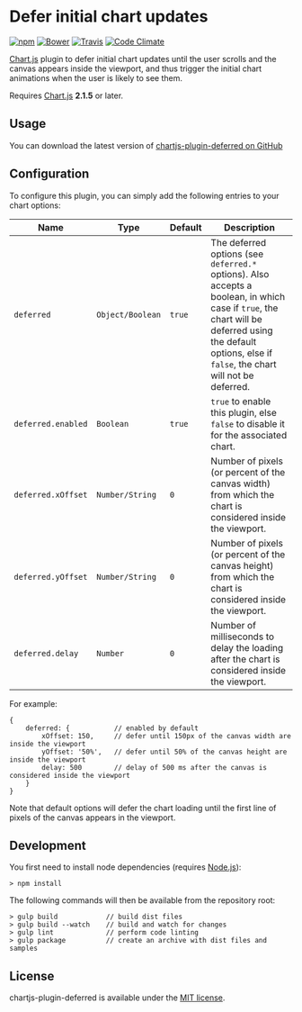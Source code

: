 # Defer initial chart updates

[![npm](https://img.shields.io/npm/v/chartjs-plugin-deferred.svg?style=flat-square)](https://npmjs.com/package/chartjs-plugin-deferred) [![Bower](https://img.shields.io/bower/v/chartjs-plugin-deferred.svg?style=flat-square)](https://libraries.io/bower/chartjs-plugin-deferred) [![Travis](https://img.shields.io/travis/chartjs/chartjs-plugin-deferred.svg?style=flat-square)](https://travis-ci.org/chartjs/chartjs-plugin-deferred) [![Code Climate](https://img.shields.io/codeclimate/github/chartjs/chartjs-plugin-deferred.svg?style=flat-square)](https://codeclimate.com/github/chartjs/chartjs-plugin-deferred)

[Chart.js](http://www.chartjs.org/) plugin to defer initial chart updates until the user scrolls and the canvas appears inside the viewport, and thus trigger the initial chart animations when the user is likely to see them.

Requires [Chart.js](/chartjs/Chart.js/releases) **2.1.5** or later.

## Usage

You can download the latest version of [chartjs-plugin-deferred on GitHub](https://github.com/chartjs/chartjs-plugin-deferred/releases/latest)

## Configuration

To configure this plugin, you can simply add the following entries to your chart options:

| Name | Type | Default | Description |
| ---- | ---- | ------- | ----------- |
| `deferred` | `Object/Boolean` | `true` | The deferred options (see `deferred.*` options). Also accepts a boolean, in which case if `true`, the chart will be deferred using the default options, else if `false`, the chart will not be deferred.
| `deferred.enabled` | `Boolean` | `true` | `true` to enable this plugin, else `false` to disable it for the associated chart.
| `deferred.xOffset` | `Number/String` | `0` | Number of pixels (or percent of the canvas width) from which the chart is considered inside the viewport.
| `deferred.yOffset` | `Number/String` | `0` | Number of pixels (or percent of the canvas height) from which the chart is considered inside the viewport.
| `deferred.delay` | `Number` | `0` | Number of milliseconds to delay the loading after the chart is considered inside the viewport.

For example:

```
{
    deferred: {           // enabled by default
        xOffset: 150,     // defer until 150px of the canvas width are inside the viewport
        yOffset: '50%',   // defer until 50% of the canvas height are inside the viewport
        delay: 500        // delay of 500 ms after the canvas is considered inside the viewport
    }
}
```

Note that default options will defer the chart loading until the first line of pixels of the canvas appears in the viewport.

## Development

You first need to install node dependencies (requires [Node.js](https://nodejs.org/)):

```shell
> npm install
```

The following commands will then be available from the repository root:

```shell
> gulp build            // build dist files
> gulp build --watch    // build and watch for changes
> gulp lint             // perform code linting
> gulp package          // create an archive with dist files and samples
```

## License

chartjs-plugin-deferred is available under the [MIT license](LICENSE.md).
